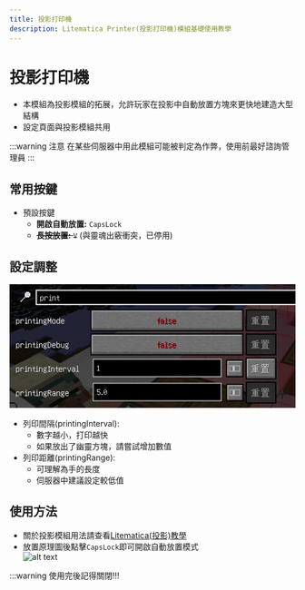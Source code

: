 ```yaml
---
title: 投影打印機
description: Litematica Printer(投影打印機)模組基礎使用教學
---
```


# 投影打印機

* 本模組為投影模組的拓展，允許玩家在投影中自動放置方塊來更快地建造大型結構
* 設定頁面與投影模組共用

:::warning 注意
在某些伺服器中用此模組可能被判定為作弊，使用前最好諮詢管理員
:::

## 常用按鍵
* 預設按鍵
  * **開啟自動放置:** `CapsLock`
  * <s>**長按放置:** `V`</s> (與靈魂出竅衝突，已停用)

## 設定調整
   ![alt text](image-10.png)

* 列印間隔(printingInterval):
  * 數字越小，打印越快
  * 如果放出了幽靈方塊，請嘗試增加數值
* 列印距離(printingRange):
  * 可理解為手的長度
  * 伺服器中建議設定較低值

## 使用方法
* 關於投影模組用法請查看[Litematica(投影)教學](/docs/mod/use/litematica/litematica)
* 放置原理圖後點擊`CapsLock`即可開啟自動放置模式\
  ![alt text](recording-7.gif)

:::warning 使用完後記得關閉!!!
